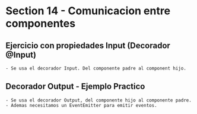 # Section 14 - Comunicacion entre componentes

## Ejercicio con propiedades Input (Decorador @Input)

    - Se usa el decorador Input. Del componente padre al component hijo.

## Decorador Output - Ejemplo Practico

    - Se usa el decorador Output, del componente hijo al componente padre.
    - Ademas necesitamos un EventEmitter para emitir eventos.
